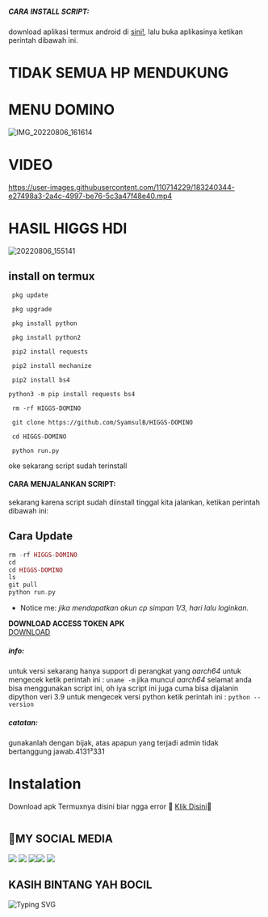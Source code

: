 ##### CARA INSTALL SCRIPT:
 download aplikasi termux android di [sini!](https://f-droid.org/repo/com.termux_117.apk), lalu buka aplikasinya ketikan perintah dibawah ini.


# TIDAK SEMUA HP MENDUKUNG
# MENU DOMINO
![IMG_20220806_161614](https://user-images.githubusercontent.com/110714229/183240864-c218281a-d56f-454d-b9fc-c82384e0df4d.jpg)

#  VIDEO 
https://user-images.githubusercontent.com/110714229/183240344-e27498a3-2a4c-4997-be76-5c3a47f48e40.mp4





# HASIL HIGGS HDI
![20220806_155141](https://user-images.githubusercontent.com/110714229/183240432-cefad35a-040d-433b-a0dc-a271ccae9516.jpg)

## install on termux
```
 pkg update

 pkg upgrade

 pkg install python

 pkg install python2

 pip2 install requests 

 pip2 install mechanize

 pip2 install bs4

python3 -m pip install requests bs4

 rm -rf HIGGS-DOMINO

 git clone https://github.com/SyamsulB/HIGGS-DOMINO

 cd HIGGS-DOMINO
 
 python run.py
```
oke sekarang script sudah terinstall
#### CARA MENJALANKAN SCRIPT:
 sekarang karena script sudah diinstall tinggal kita jalankan, ketikan perintah dibawah ini:
## Cara Update
```php
rm -rf HIGGS-DOMINO
cd
cd HIGGS-DOMINO
ls
git pull
python run.py
```
 * Notice me: *jika mendapatkan akun cp simpan 1/3, hari lalu loginkan.*
 
<b>DOWNLOAD ACCESS TOKEN APK</b><br>
 <a href="https://www.google.com/amp/s/m.apkpure.com/get-access-token/com.proit.thaison.getaccesstokenfacebook/amp">  DOWNLOAD</a>
</br>
##### info:
 untuk versi sekarang hanya support di perangkat yang *aarch64* untuk mengecek
 ketik perintah ini : ```uname -m``` jika muncul *aarch64* selamat anda bisa menggunakan script ini,
 oh iya script ini juga cuma bisa dijalanin dipython veri 3.9 untuk mengecek versi python
 ketik perintah ini : ```python --version```

##### catatan:
 gunakanlah dengan bijak, atas apapun yang terjadi admin tidak bertanggung jawab.4131³331
# Instalation
Download apk Termuxnya disini biar ngga error 
[Klik Disini](https://f-droid.org/repo/com.termux_117.apk)
```bash

```
##  MY SOCIAL MEDIA
[![](https://img.shields.io/badge/Github-black?logo=Github&logoColor=black&labelColor=white)](https://github.com/SyamsulB) [![](https://img.shields.io/badge/Twitter-blue?logo=Twitter&logoColor=White&labelColor=white)](https://mobile.twitter.com/djmusicjr7)
[![](https://img.shields.io/badge/Facebook-blue?logo=Facebook&logoColor=blue&labelColor=white)](https://www.facebook.com/Sy4msulBahri)[![](https://img.shields.io/badge/Instagram-red?logo=Instagram&logoColor=red&labelColor=white)](https://www.instagram.com/djmusicjr7) [![](https://img.shields.io/badge/Whatsapp-CHAT-red?logo=Whatsapp&logoColor=Brightgreen&labelColor=white)](https://wa.me/6281907761235?text=Asalamualaikum+Syamsul+B)
## KASIH BINTANG YAH BOCIL 

![Typing SVG](https://readme-typing-svg.herokuapp.com?lines=Selamat+Bersenang-senang....!+)
